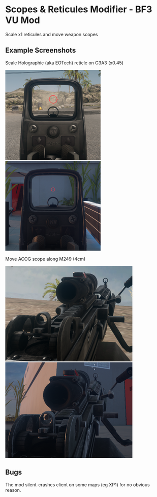 # Scopes & Reticules Modifier - BF3 VU Mod

Scale x1 reticules and move weapon scopes

## Example Screenshots

Scale Holographic (aka EOTech) reticle on G3A3 (x0.45)

![G3A3 EOTech Original](screenshots/G3A3-EOTech-Original.PNG) ![G3A3 EOTech Scaled](screenshots/G3A3-EOTech-x0.45.PNG)

Move ACOG scope along M249 (4cm)

![M249 Acog Original](screenshots/M249-Acog-Original.PNG) ![M249 Acog moved](screenshots/M249-Acog-4cm.PNG)

## Bugs

The mod silent-crashes client on some maps (eg XP1) for no obvious reason.